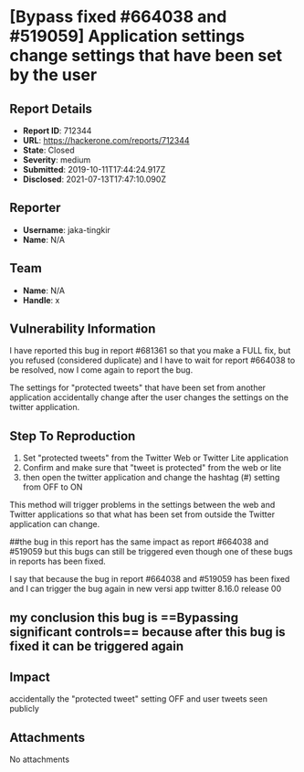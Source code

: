 # [Bypass fixed #664038 and #519059] Application settings change settings that have been set by the user

## Report Details
- **Report ID**: 712344
- **URL**: https://hackerone.com/reports/712344
- **State**: Closed
- **Severity**: medium
- **Submitted**: 2019-10-11T17:44:24.917Z
- **Disclosed**: 2021-07-13T17:47:10.090Z

## Reporter
- **Username**: jaka-tingkir
- **Name**: N/A

## Team
- **Name**: N/A
- **Handle**: x

## Vulnerability Information
I have reported this bug in report #681361 so that you make a FULL fix, but you refused (considered duplicate) and I have to wait for report #664038 to be resolved, now I come again to report the bug.

The settings for "protected tweets" that have been set from another application accidentally change after the user changes the settings on the twitter application.

## Step To Reproduction
1. Set "protected tweets" from the Twitter Web or Twitter Lite application
2. Confirm and make sure that "tweet is protected" from the web or lite
3. then open the twitter application and change the hashtag (#) setting from OFF to ON

This method will trigger problems in the settings between the web and Twitter applications so that what has been set from outside the Twitter application can change.


##the bug in this report has the same impact as report #664038 and #519059 but this bugs can still be triggered even though one of these bugs in reports has been fixed.


I say that because the bug in report #664038 and #519059 has been fixed and I can trigger the bug again in new versi app twitter 8.16.0 release 00


## my conclusion this bug is ==Bypassing significant controls== because after this bug is fixed it can be triggered again

## Impact

accidentally the "protected tweet" setting OFF and user tweets seen publicly

## Attachments
No attachments
